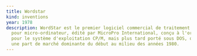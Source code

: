 ```yaml
---
title: Wordstar
kind: inventions
year: 1978
description: WordStar est le premier logiciel commercial de traitement de texte
  pour micro-ordinateur, édité par MicroPro International, conçu à l'origine
  pour le système d'exploitation CP/M, mais plus tard porté sous DOS, qui occupa
  une part de marché dominante du début au milieu des années 1980.
---
```

